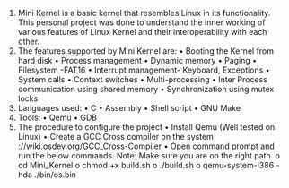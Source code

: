 1.	Mini Kernel is a basic kernel that resembles Linux in its functionality. This personal project was done to understand the inner working of various features of Linux Kernel and their interoperability with each other.
2.	The features supported by Mini Kernel are:
•	Booting the Kernel from hard disk
•	Process management
•	Dynamic memory
•	Paging
•	Filesystem -FAT16
•	Interrupt management- Keyboard, Exceptions
•	System calls
•	Context switches
•	Multi-processing
•	Inter Process communication using shared memory
•	Synchronization using mutex locks
3.	Languages used: 
•	C
•	Assembly
•	Shell script
•	GNU Make
4.	Tools:
•	Qemu
•	GDB
5.	The procedure to configure the project
•	Install Qemu (Well tested on Linux)
•	Create a GCC Cross compiler on the system ://wiki.osdev.org/GCC_Cross-Compiler
•	Open command prompt and run the below commands. 
               Note: Make sure you are on the right path.
o	cd Mini_Kernel 
o	chmod +x build.sh
o	./build.sh
o	qemu-system-i386 -hda  ./bin/os.bin


